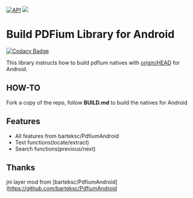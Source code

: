 [![API](https://img.shields.io/badge/API-19%2B-brightgreen.svg?style=flat)](https://android-arsenal.com/api?level=19)
[![](https://jitpack.io/v/HamidrezaAmz/android-support-pdfium.svg)](https://jitpack.io/#HamidrezaAmz/android-support-pdfium)


# Build PDFium Library for Android

[![Codacy Badge](https://api.codacy.com/project/badge/Grade/4e17a6cb9ed94fec9895162a0c2531d1)](https://app.codacy.com/app/benjamin-linus/android-support-pdfium?utm_source=github.com&utm_medium=referral&utm_content=benjinus/android-support-pdfium&utm_campaign=Badge_Grade_Settings)

This library instructs how to build pdfium natives with [origin/HEAD](https://pdfium.googlesource.com/pdfium/+/master/) for Android. 


## HOW-TO
Fork a copy of the repo, follow <b>BUILD.md</b> to build the natives for Android

## Features
* All features from barteksc/PdfiumAndroid
* Text functions(locate/extract)
* Search functions(previous/next)

## Thanks
jni layer mod from [barteksc/PdfiumAndroid](https://github.com/barteksc/PdfiumAndroid
